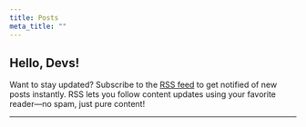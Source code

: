 ```yaml
---
title: Posts
meta_title: ""
---
```


## Hello, Devs!

Want to stay updated? Subscribe to the [RSS feed](https://www.sujal.xyz/rss.xml) to get notified of new posts instantly.
RSS lets you follow content updates using your favorite reader—no spam, just pure content!

---
